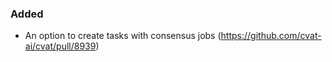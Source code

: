 ### Added

- An option to create tasks with consensus jobs
  (<https://github.com/cvat-ai/cvat/pull/8939>)
